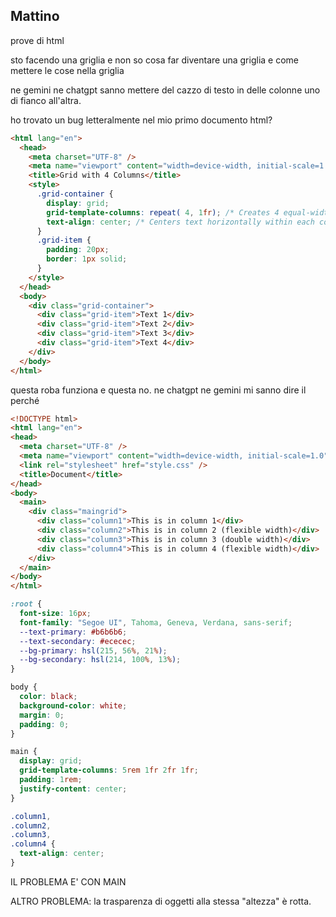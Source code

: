 ## Mattino

prove di html

sto facendo una griglia e non so cosa far diventare una griglia e come mettere le cose nella griglia

ne gemini ne chatgpt sanno mettere del cazzo di testo in delle colonne uno di fianco all'altra.

ho trovato un bug letteralmente nel mio primo documento html?

```html
<html lang="en">
  <head>
    <meta charset="UTF-8" />
    <meta name="viewport" content="width=device-width, initial-scale=1.0" />
    <title>Grid with 4 Columns</title>
    <style>
      .grid-container {
        display: grid;
        grid-template-columns: repeat( 4, 1fr); /* Creates 4 equal-width columns */
        text-align: center; /* Centers text horizontally within each column */
      }
      .grid-item {
        padding: 20px;
        border: 1px solid;
      }
    </style>
  </head>
  <body>
    <div class="grid-container">
      <div class="grid-item">Text 1</div>
      <div class="grid-item">Text 2</div>
      <div class="grid-item">Text 3</div>
      <div class="grid-item">Text 4</div>
    </div>
  </body>
</html>
```

questa roba funziona e questa no. ne chatgpt ne gemini mi sanno dire il perché

```html
<!DOCTYPE html>
<html lang="en">
<head>
  <meta charset="UTF-8" />
  <meta name="viewport" content="width=device-width, initial-scale=1.0" />
  <link rel="stylesheet" href="style.css" />
  <title>Document</title>
</head>
<body>
  <main>
    <div class="maingrid">
      <div class="column1">This is in column 1</div>
      <div class="column2">This is in column 2 (flexible width)</div>
      <div class="column3">This is in column 3 (double width)</div>
      <div class="column4">This is in column 4 (flexible width)</div>
    </div>
  </main>
</body>
</html>
```

```css
:root {
  font-size: 16px;
  font-family: "Segoe UI", Tahoma, Geneva, Verdana, sans-serif;
  --text-primary: #b6b6b6;
  --text-secondary: #ececec;
  --bg-primary: hsl(215, 56%, 21%);
  --bg-secondary: hsl(214, 100%, 13%);
}

body {
  color: black;
  background-color: white;
  margin: 0;
  padding: 0;
}

main {
  display: grid;
  grid-template-columns: 5rem 1fr 2fr 1fr;
  padding: 1rem;
  justify-content: center;
}

.column1,
.column2,
.column3,
.column4 {
  text-align: center;
}
```

IL PROBLEMA E' CON MAIN

ALTRO PROBLEMA: la trasparenza di oggetti alla stessa "altezza" è rotta.